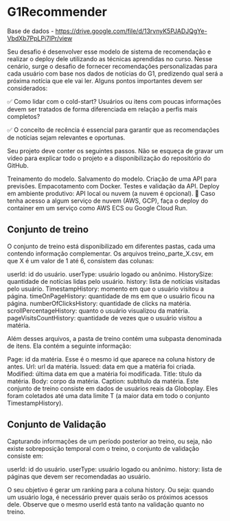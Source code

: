 # G1Recommender

Base de dados - https://drive.google.com/file/d/13rvnyK5PJADJQgYe-VbdXb7PpLPj7lPr/view


Seu desafio é desenvolver esse modelo de sistema de recomendação e realizar o deploy dele utilizando as técnicas aprendidas no curso. Nesse cenário, surge o desafio de fornecer recomendações personalizadas para cada usuário com base nos dados de notícias do G1, predizendo qual será a próxima notícia que ele vai ler. Alguns pontos importantes devem ser considerados:

✅ Como lidar com o cold-start? Usuários ou itens com poucas informações devem ser tratados de forma diferenciada em relação a perfis mais completos?

✅ O conceito de recência é essencial para garantir que as recomendações de notícias sejam relevantes e oportunas.

Seu projeto deve conter os seguintes passos. Não se esqueça de gravar um vídeo para explicar todo o projeto e a disponibilização do repositório do GitHub.

Treinamento do modelo.
Salvamento do modelo.
Criação de uma API para previsões.
Empacotamento com Docker.
Testes e validação da API.
Deploy em ambiente produtivo: API local ou nuvem (a nuvem é opcional).
🔴 Caso tenha acesso a algum serviço de nuvem (AWS, GCP), faça o deploy do container em um serviço como AWS ECS ou Google Cloud Run.



## Conjunto de treino

O conjunto de treino está disponibilizado em diferentes pastas, cada uma contendo informação complementar. Os arquivos treino_parte_X.csv, em que X é um valor de 1 até 6, consistem das colunas:

userId: id do usuário.
userType: usuário logado ou anônimo.
HistorySize: quantidade de notícias lidas pelo usuário.
history: lista de notícias visitadas pelo usuário.
TimestampHistory: momento em que o usuário visitou a página.
timeOnPageHistory: quantidade de ms em que o usuário ficou na página.
numberOfClicksHistory: quantidade de clicks na matéria.
scrollPercentageHistory: quanto o usuário visualizou da matéria.
pageVisitsCountHistory: quantidade de vezes que o usuário visitou a matéria.

Além desses arquivos, a pasta de treino contém uma subpasta denominada de itens. Ela contém a seguinte informação:

Page: id da matéria. Esse é o mesmo id que aparece na coluna history de antes.
Url: url da matéria.
Issued: data em que a matéria foi criada.
Modified: última data em que a matéria foi modificada.
Title: título da matéria.
Body: corpo da matéria.
Caption: subtítulo da matéria.
Este conjunto de treino consiste em dados de usuários reais da Globoplay. Eles foram coletados até uma data limite T (a maior data em todo o conjunto TimestampHistory).

## Conjunto de Validação
Capturando informações de um período posterior ao treino, ou seja, não existe sobreposição temporal com o treino, o conjunto de validação consiste em:

userId: id do usuário.
userType: usuário logado ou anônimo.
history: lista de páginas que devem ser recomendadas ao usuário.


O seu objetivo é gerar um ranking para a coluna history. Ou seja: quando um usuário loga, é necessário prever quais serão os próximos acessos dele. Observe que o mesmo userId está tanto na validação quanto no treino.




